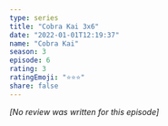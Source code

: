 ```yaml
---
type: series
title: "Cobra Kai 3x6"
date: "2022-01-01T12:19:37"
name: "Cobra Kai"
season: 3
episode: 6
rating: 3
ratingEmoji: "⭐️⭐️⭐️"
share: false
---
```


*[No review was written for this episode]*
